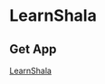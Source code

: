 # LearnShala

## Get App
  [LearnShala](https://drive.google.com/drive/folders/1xLS8d4GqfnkyofMyLyNQLIPEFRFgAKvj?usp=sharing)
